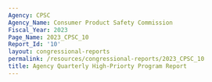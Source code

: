 ```yaml
---
Agency: CPSC
Agency_Name: Consumer Product Safety Commission
Fiscal_Year: 2023
Page_Name: 2023_CPSC_10
Report_Id: '10'
layout: congressional-reports
permalink: /resources/congressional-reports/2023_CPSC_10
title: Agency Quarterly High-Priorty Program Report
---
```

